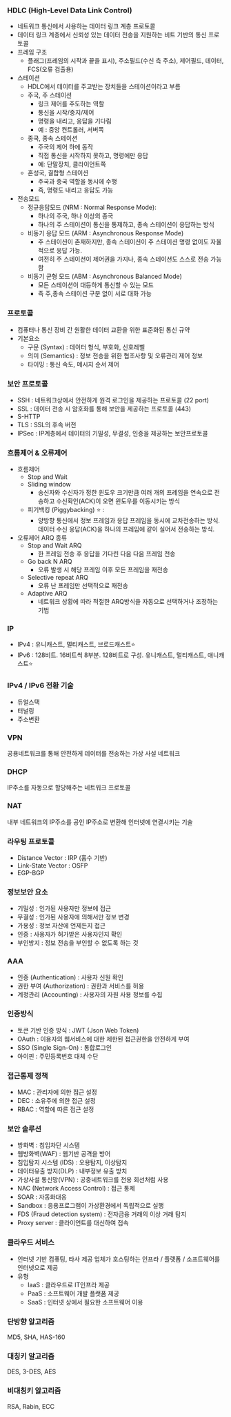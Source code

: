 
### HDLC (High-Level Data Link Control)
- 네트워크 통신에서 사용하는 데이터 링크 계층 프로토콜
- 데이터 링크 계층에서 신뢰성 있는 데이터 전송을 지원하는 비트 기반의 통신 프로토콜
- 프레임 구조
	- 플래그(프레임의 시작과 끝을 표시), 주소필드(수신 측 주소), 제어필드, 데이터, FCS(오류 검출용)
- 스테이션 
	- HDLC에서 데이터를 주고받는 장치들을 스테이션이라고 부름
	- 주국, 주 스테이션
		- 링크 제어를 주도하는 역할
		- 통신을 시작/중지/제어
		- 명령을 내리고, 응답을 기다림
		- 예 : 중앙 컨트롤러, 서버쪽
	- 종국, 종속 스테이션
		- 주국의 제어 하에 동작
		- 직접 통신을 시작하지 못하고, 명령에만 응답
		- 예: 단말장치, 클라이언트쪽
	- 혼성국, 결합형 스테이션
		- 주국과 종국 역할을 동시에 수행
		- 즉, 명령도 내리고 응답도 가능
- 전송모드
	- 정규응답모드 (NRM : Normal Response Mode): 
		- 하나의 주국, 하나 이상의 종국
		- 하나의 주 스테이션이 통신을 통제하고, 종속 스테이션이 응답하는 방식
	- 비동기 응답 모드 (ARM : Asynchronous Response Mode)
		- 주 스테이션이 존재하지만, 종속 스테이션이 주 스테이션 명령 없이도 자율적으로 응답 가능.
		- 여전히 주 스테이션이 제어권을 가지나, 종속 스테이션도 스스로 전송 가능함
	- 비동기 균형 모드 (ABM : Asynchronous Balanced Mode) 
		- 모든 스테이션이 대등하게 통신할 수 있는 모드
		- 즉 주,종속 스테이션 구분 없이 서로 대화 가능


### 프로토콜
- 컴퓨터나 통신 장비 간 원활한 데이터 교환을 위한 표준화된 통신 규약
- 기본요소
	- 구문 (Syntax) : 데이터 형식, 부호화, 신호레벨
	- 의미 (Semantics) : 정보 전송을 위한 협조사항 및 오류관리 제어 정보
	- 타이밍 : 통신 속도, 메시지 순서 제어


### 보안 프로토콜
- SSH : 네트워크상에서 안전하게 원격 로그인을 제공하는 프로토콜 (22 port)
- SSL : 데이터 전송 시 암호화를 통해 보안을 제공하는 프로토콜 (443)
- S-HTTP
- TLS : SSL의 후속 버전
- IPSec : IP계층에서 데이터의 기밀성, 무결성, 인증을 제공하는 보안프로토콜



### 흐름제어 & 오류제어
- 흐름제어
	- Stop and Wait
	- Sliding window
		- 송신자와 수신자가 정한 윈도우 크기만큼 여러 개의 프레임을 연속으로 전송하고 수신확인(ACK)이 오면 윈도우를 이동시키는 방식
	- 피기백킹 (Piggybacking) ⭐️ : 
		- 양방향 통신에서 정보 프레임과 응답 프레임을 동시에 교차전송하는 방식. 데이터 수신 응답(ACK)을 하나의 프레임에 같이 실어서 전송하는 방식.
- 오류제어 ARQ 종류
	- Stop and Wait ARQ
		- 한 프레임 전송 후 응답을 기다린 다음 다음 프레임 전송
	- Go back N ARQ
		- 오류 발생 시 해당 프레임 이후 모든 프레임을 재전송
	- Selective repeat ARQ
		- 오류 난 프레임만 선택적으로 재전송
	- Adaptive ARQ
		- 네트워크 상황에 따라 적절한 ARQ방식을 자동으로 선택하거나 조정하는 기법


### IP
- IPv4 : 유니캐스트, 멀티캐스트, 브로드캐스트⭐️
- IPv6 : 128비트. 16비트씩 8부분. 128비트로 구성. 유니캐스트, 멀티캐스트, 애니캐스트⭐️

### IPv4 / IPv6 전환 기술
- 듀얼스택
- 터널링
- 주소변환


### VPN
공용네트워크를 통해 안전하게 데이터를 전송하는 가상 사설 네트워크


### DHCP 
IP주소를 자동으로 할당해주는 네트워크 프로토콜


### NAT 
내부 네트워크의 IP주소를 공인 IP주소로 변환해 인터넷에 연결시키는 기술


### 라우팅 프로토콜
- Distance Vector : IRP (홉수 기반)
- Link-State Vector : OSFP
- EGP-BGP


### 정보보안 요소
- 기밀성 : 인가된 사용자만 정보에 접근
- 무결성 : 인가된 사용자에 의해서만 정보 변경
- 가용성 : 정보 자산에 언제든지 접근
- 인증 : 사용자가 허가받은 사용자인지 확인
- 부인방지 : 정보 전송을 부인할 수 없도록 하는 것


### AAA
- 인증 (Authentication) : 사용자 신원 확인
- 권한 부여 (Authorization) : 권한과 서비스를 허용
- 계정관리 (Accounting) : 사용자의 자원 사용 정보를 수집



### 인증방식
- 토큰 기반 인증 방식 : JWT (Json Web Token)
- OAuth : 이용자의 웹서비스에 대한 제한된 접근권한을 안전하게 부여
- SSO (Single Sign-On) : 통합로그인
- 아이핀 : 주민등록번호 대체 수단


### 접근통제 정책
- MAC : 관리자에 의한 접근 설정
- DEC : 소유주에 의한 접근 설정
- RBAC : 역할에 따른 접근 설정


### 보안 솔루션
- 방화벽 : 침입차단 시스템
- 웹방화벽(WAF) : 웹기반 공격을 방어
- 침입탐지 시스템 (IDS) : 오용탐지, 이상탐지
- 데이터유출 방지(DLP) : 내부정보 유출 방치
- 가상사설 통신망(VPN) : 공중네트워크를 전용 회선처럼 사용
- NAC (Network Access Control) : 접근 통제
- SOAR : 자동화대응
- Sandbox : 응용프로그램이 가상환경에서 독립적으로 실행
- FDS (Fraud detection system) : 전자금융 거래의 이상 거래 탐지
- Proxy server : 클라이언트를 대신하여 접속


### 클라우드 서비스
- 인터넷 기반 컴퓨팅, 타사 제공 업체가 호스팅하는 인프라 / 플랫폼 / 소프트웨어를 인터넷으로 제공
- 유형
	- IaaS : 클라우드로 IT인프라 제공
	- PaaS : 소프트웨어 개발 플랫폼 제공
	- SaaS : 인터넷 상에서 필요한 소프트웨어 이용


### 단방향 알고리즘
MD5, SHA, HAS-160

### 대칭키 알고리즘
DES, 3-DES, AES


### 비대칭키 알고리즘
RSA, Rabin, ECC





